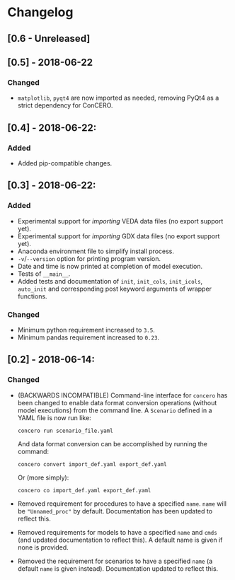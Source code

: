 # Changelog

## [0.6 - Unreleased]

## [0.5] - 2018-06-22

### Changed

 * `matplotlib`, `pyqt4` are now imported as needed, removing PyQt4 as a strict dependency for ConCERO.

## [0.4] - 2018-06-22:

### Added

 * Added pip-compatible changes.

## [0.3] - 2018-06-22:

### Added

 * Experimental support for *importing* VEDA data files (no export support yet).
 * Experimental support for *importing* GDX data files (no export support yet).
 * Anaconda environment file to simplify install process.
 * `-v`/`--version` option for printing program version.
 * Date and time is now printed at completion of model execution.
 * Tests of ``__main__``.
 * Added tests and documentation of `init`, `init_cols`, `init_icols`, `auto_init` and corresponding post keyword arguments of wrapper functions.

### Changed

 * Minimum python requirement increased to `3.5`.
 * Minimum pandas requirement increased to `0.23`.

## [0.2] - 2018-06-14:

### Changed
 * (BACKWARDS INCOMPATIBLE) Command-line interface for ``concero`` has been changed to enable data format conversion operations (without model executions) from the command line. A ``Scenario`` defined in a YAML file is now run like:

    ```concero run scenario_file.yaml```

   And data format conversion can be accomplished by running the command:

   ```concero convert import_def.yaml export_def.yaml```

   Or (more simply):

   ```concero co import_def.yaml export_def.yaml```

 * Removed requirement for procedures to have a specified `name`. `name` will be `"Unnamed_proc"` by default. Documentation has been updated to reflect this.
 * Removed requirements for models to have a specified `name` and ``cmds`` (and updated documentation to reflect this). A default name is given if none is provided.
 * Removed the requirement for scenarios to have a specified ``name`` (a default ``name`` is given instead). Documentation updated to reflect this.